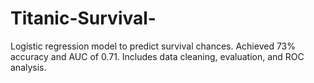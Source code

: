# Titanic-Survival-
Logistic regression model to predict survival chances. Achieved 73% accuracy and AUC of 0.71. Includes data cleaning, evaluation, and ROC analysis.
